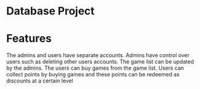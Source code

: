 # Database Project

# Features

The admins and users have separate accounts.
Admins have control over users such as deleting other users accounts.
The game list can be updated by the admins.
The users can buy games from the game list.
Users can collect points by buying games and these points can be redeemed as discounts at a certain level
 

